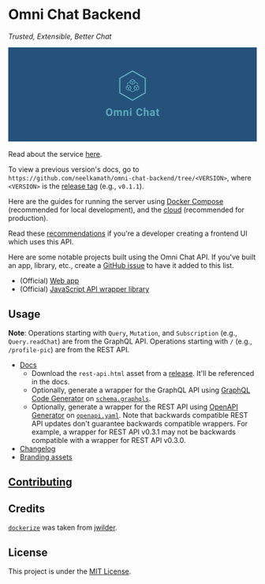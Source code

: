 # Omni Chat Backend

_Trusted, Extensible, Better Chat_

![Cover](branding/facebook_cover_photo_2.png)

Read about the service [here](docs/about.md).

To view a previous version's docs, go to `https://github.com/neelkamath/omni-chat-backend/tree/<VERSION>`, where `<VERSION>` is the [release tag](https://github.com/neelkamath/omni-chat-backend/tags) (e.g., `v0.1.1`).

Here are the guides for running the server using [Docker Compose](docs/docker-compose.md) (recommended for local development), and the [cloud](docs/cloud.md) (recommended for production).

Read these [recommendations](docs/frontend-recommendations.md) if you're a developer creating a frontend UI which uses this API.

Here are some notable projects built using the Omni Chat API. If you've built an app, library, etc., create a [GitHub issue](https://github.com/neelkamath/omni-chat-backend/issues/new) to have it added to this list.
- (Official) [Web app](https://github.com/neelkamath/omni-chat-web)
- (Official) [JavaScript API wrapper library](https://www.npmjs.com/package/@neelkamath/omni-chat)

## Usage

**Note**: Operations starting with `Query`, `Mutation`, and `Subscription` (e.g., `Query.readChat`) are from the GraphQL API. Operations starting with `/` (e.g., `/profile-pic`) are from the REST API.

- [Docs](docs/api.md)
    - Download the `rest-api.html` asset from a [release](https://github.com/neelkamath/omni-chat-backend/releases). It'll be referenced in the docs.
    - Optionally, generate a wrapper for the GraphQL API using [GraphQL Code Generator](https://graphql-code-generator.com/) on [`schema.graphqls`](src/main/resources/schema.graphqls).
    - Optionally, generate a wrapper for the REST API using [OpenAPI Generator](https://openapi-generator.tech/) on [`openapi.yaml`](docs/openapi.yaml). Note that backwards compatible REST API updates don't guarantee backwards compatible wrappers. For example, a wrapper for REST API v0.3.1 may not be backwards compatible with a wrapper for REST API v0.3.0.
- [Changelog](docs/CHANGELOG.md)
- [Branding assets](branding)

## [Contributing](docs/CONTRIBUTING.md)

## Credits

[`dockerize`](docker/dockerize) was taken from [jwilder](https://github.com/jwilder/dockerize).

## License

This project is under the [MIT License](LICENSE).
